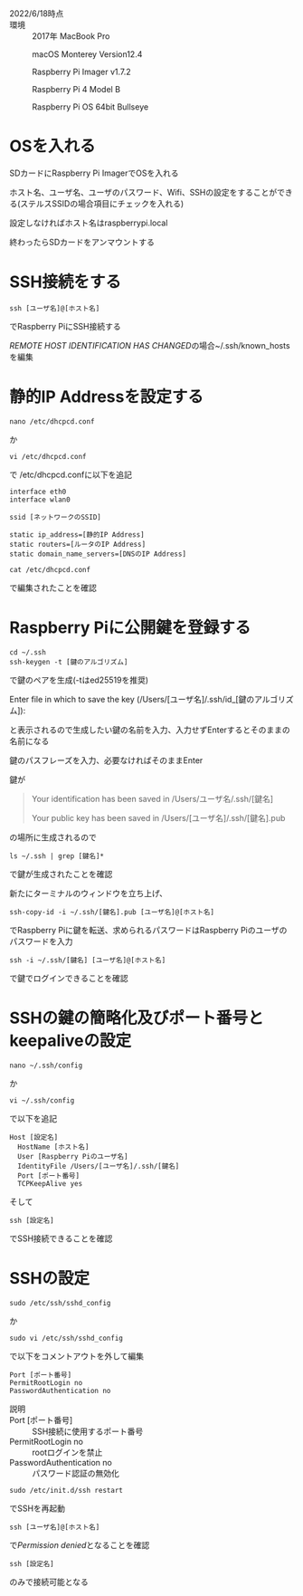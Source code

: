 <dl>
  <dt>2022/6/18時点</dt>

  <dt>環境</dt>
  <dd>2017年 MacBook Pro
    
  macOS Monterey Version12.4
		
  Raspberry Pi Imager v1.7.2
	  
  Raspberry Pi 4 Model B
	  
  Raspberry Pi OS 64bit Bullseye</dd>
</dl>
  
# OSを入れる
SDカードにRaspberry Pi ImagerでOSを入れる

ホスト名、ユーザ名、ユーザのパスワード、Wifi、SSHの設定をすることができる(ステルスSSIDの場合項目にチェックを入れる)
  
設定しなければホスト名はraspberrypi.local

終わったらSDカードをアンマウントする

# SSH接続をする
```
ssh [ユーザ名]@[ホスト名]
```
でRaspberry PiにSSH接続する

*REMOTE HOST IDENTIFICATION HAS CHANGED*の場合~/.ssh/known_hostsを編集

# 静的IP Addressを設定する
```
nano /etc/dhcpcd.conf
```
か
```
vi /etc/dhcpcd.conf
```
で /etc/dhcpcd.confに以下を追記

```
interface eth0
interface wlan0

ssid [ネットワークのSSID]

static ip_address=[静的IP Address]
static routers=[ルータのIP Address]
static domain_name_servers=[DNSのIP Address]
```

```
cat /etc/dhcpcd.conf
```
で編集されたことを確認

# Raspberry Piに公開鍵を登録する
```
cd ~/.ssh
ssh-keygen -t [鍵のアルゴリズム]
```
で鍵のペアを生成(-tはed25519を推奨)

Enter file in which to save the key (/Users/[ユーザ名]/.ssh/id_[鍵のアルゴリズム]):

と表示されるので生成したい鍵の名前を入力、入力せずEnterするとそのままの名前になる
  
鍵のパスフレーズを入力、必要なければそのままEnter

鍵が
>Your identification has been saved in /Users/ユーザ名/.ssh/[鍵名]
>
>Your public key has been saved in /Users/[ユーザ名]/.ssh/[鍵名].pub

の場所に生成されるので
```
ls ~/.ssh | grep [鍵名]*
```
で鍵が生成されたことを確認

新たにターミナルのウィンドウを立ち上げ、
```
ssh-copy-id -i ~/.ssh/[鍵名].pub [ユーザ名]@[ホスト名]
```
でRaspberry Piに鍵を転送、求められるパスワードはRaspberry Piのユーザのパスワードを入力
  
```
ssh -i ~/.ssh/[鍵名] [ユーザ名]@[ホスト名]
```
で鍵でログインできることを確認
	
# SSHの鍵の簡略化及びポート番号とkeepaliveの設定
```
nano ~/.ssh/config
```
か
```
vi ~/.ssh/config
```
で以下を追記
```
Host [設定名]
  HostName [ホスト名]
  User [Raspberry Piのユーザ名]
  IdentityFile /Users/[ユーザ名]/.ssh/[鍵名]
  Port [ポート番号]
  TCPKeepAlive yes
```

そして
```
ssh [設定名]
```
でSSH接続できることを確認

# SSHの設定
```
sudo /etc/ssh/sshd_config
```
か
```
sudo vi /etc/ssh/sshd_config
```
で以下をコメントアウトを外して編集
```
Port [ポート番号]
PermitRootLogin no
PasswordAuthentication no 
```
<dl>
  説明
	<dt>Port [ポート番号]</dt>
	<dd>SSH接続に使用するポート番号</dd>
  <dt>PermitRootLogin no</dt>
	<dd>rootログインを禁止</dd>
  <dt>PasswordAuthentication no</dt>
	<dd>パスワード認証の無効化</dd>
</dl>
	
```
sudo /etc/init.d/ssh restart
```
でSSHを再起動
```
ssh [ユーザ名]@[ホスト名]
```
で*Permission denied*となることを確認
```
ssh [設定名]
```
のみで接続可能となる
